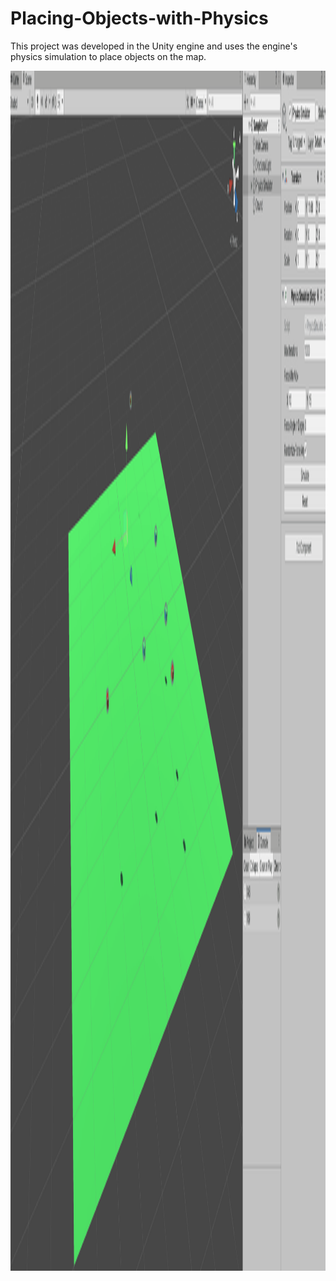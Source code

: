 # Placing-Objects-with-Physics
This project was developed in the Unity engine and uses the engine's physics simulation to place objects on the map. 

<p><img align= "left" src="https://github.com/premvarijakzhan/Placing-Objects-with-Physics/blob/main/placingobjectwithpysics.gif" width="1080 " height="1920" /></p>
